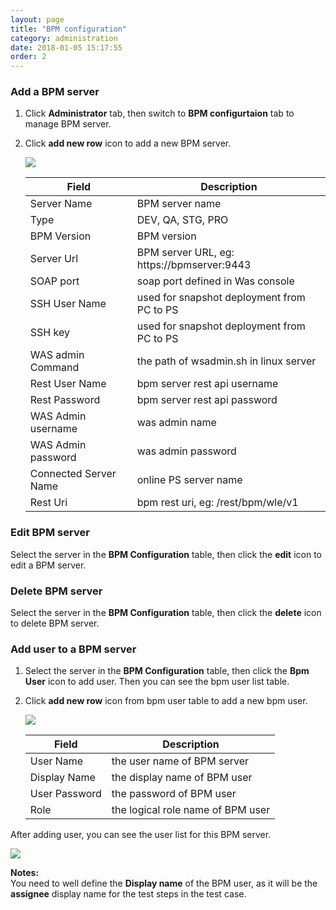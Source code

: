 ```yaml
---
layout: page
title: "BPM configuration"
category: administration
date: 2018-01-05 15:17:55
order: 2
---
```


### Add a BPM server
  1. Click **Administrator** tab, then switch to  **BPM configurtaion** tab to manage BPM server.  
  
  2. Click **add new row** icon to add a new BPM server.  
  
     ![][administrator_bpmserver]  

      |   Field                | Description                                                             |
      | ---------------------- |-------------------------------------------------------------------------|                                          
      | Server Name            | BPM server name                                                                        |  
      | Type                   | DEV, QA, STG, PRO                                                          |
      | BPM Version            | BPM version                                                                        |
      | Server Url             | BPM server URL, eg: https://bpmserver:9443                     |                                                                        
      | SOAP port              | soap port defined in Was console                                |
      | SSH User Name          | used for snapshot deployment from PC to PS                            | 
      | SSH key                | used for snapshot deployment from PC to PS                           |
      | WAS admin Command      | the path of wsadmin.sh  in linux server                                 |      
      | Rest User Name         | bpm server rest api username                                            |
      | Rest Password          | bpm server rest api password                                            |   
      | WAS Admin username     | was admin name                                                                        |
      | WAS Admin password     | was admin password                                                                        |  
      | Connected Server Name  | online PS server name               |
      | Rest Uri               | bpm rest uri, eg: /rest/bpm/wle/v1                                                           |   


### Edit BPM server
  Select the server in the **BPM Configuration** table, then click the	**edit** icon to edit a BPM server. 


### Delete BPM server
  Select the server in the **BPM Configuration** table, then click the **delete** icon to delete BPM server. 

### Add user to a BPM server
  1. Select the server in the **BPM Configuration** table, then click the **Bpm User** icon to add user. Then you can see the bpm user list table. 
  
  2. Click **add new row** icon from bpm user table to add a new bpm user.  
	
     ![][administrator_bpmuser]           
	  
	 |   Field                | Description                                                             |
     | ---------------------- |-------------------------------------------------------------------------|                                          
     | User    Name           | the user name of BPM server                                              |  
     | Display Name           | the display name of BPM user                                          |
     | User Password          | the password of BPM user                                                |
     | Role                   | the logical role name of BPM user                                                    |  
 

  After adding user, you can see the user list for this BPM server.
  
  ![][administrator_bpmuserlist]    
	
**Notes:**   
You need to well define the **Display name** of the BPM user, as it will be the **assignee** display name for the test steps in the test case.
  
[administrator_bpmserver]: ../images/administrator/administrator_bpmserver.png
[administrator_bpmuser]: ../images/administrator/administrator_bpmuser.png
[administrator_bpmuserlist]: ../images/administrator/administrator_userlist.png
